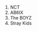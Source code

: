 <ol>
  <li> NCT </li>
    <li> AB6IX </li>
    <li> The BOYZ </li>
    <li> Stray Kids </li>
  </ol>
